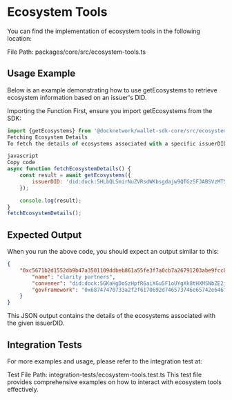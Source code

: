 # Ecosystem Tools
You can find the implementation of ecosystem tools in the following location:

File Path: packages/core/src/ecosystem-tools.ts
## Usage Example
Below is an example demonstrating how to use getEcosystems to retrieve ecosystem information based on an issuer's DID.

Importing the Function
First, ensure you import getEcosystems from the SDK:

```js
import {getEcosystems} from '@docknetwork/wallet-sdk-core/src/ecosystem-tools';
Fetching Ecosystem Details
To fetch the details of ecosystems associated with a specific issuerDID, you can use the following code snippet:

javascript
Copy code
async function fetchEcosystemDetails() {
    const result = await getEcosystems({
        issuerDID: 'did:dock:5HLbQLSmirNuZVRsdWKbsgdajw9QTGzSFJABSVzMT5EBj5sb',
    });

    console.log(result);
}
fetchEcosystemDetails();
```

## Expected Output
When you run the above code, you should expect an output similar to this:

```json
{
    "0xc5671b2d1552db9b47a3501109ddbeb861a55fe3f7a0cb7a26791203abe9fcc8": {
        "name": "clarity partners",
        "convener": "did:dock:5GKaHgDoSzHpfR6aiXGu5F1oUYgXk8tHXMSNbZE2jdm9FAnT",
        "govFramework": "0x68747470733a2f2f6170692d746573746e65742e646f636b2e696f2f74727573742d726567697374726965732f3078633536373162326431353532646239623437613335303131303964646265623836316135356665336637613063623761323637393132303361626539666363382f7075626c6963"
    }
}
```
This JSON output contains the details of the ecosystems associated with the given issuerDID.

## Integration Tests
For more examples and usage, please refer to the integration test at:

Test File Path: integration-tests/ecosystem-tools.test.ts
This test file provides comprehensive examples on how to interact with ecosystem tools effectively.